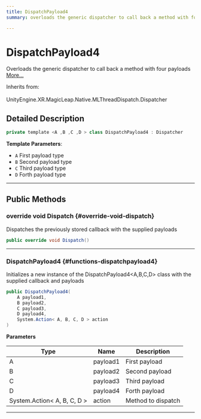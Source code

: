 ```yaml
---
title: DispatchPayload4
summary: overloads the generic dispatcher to call back a method with four payloads 

---
```


# DispatchPayload4




Overloads the generic dispatcher to call back a method with four payloads   [More...](#detailed-description)  


Inherits from: <br></br>UnityEngine.XR.MagicLeap.Native.MLThreadDispatch.Dispatcher



## Detailed Description

```csharp
private template <A ,B ,C ,D > class DispatchPayload4 : Dispatcher 
```


**Template Parameters**: 

  * `A` First payload type
  * `B` Second payload type
  * `C` Third payload type
  * `D` Forth payload type






-----------



## Public Methods

### override void Dispatch {#override-void-dispatch}

Dispatches the previously stored callback with the supplied payloads 

```csharp
public override void Dispatch()
```






-----------

###  DispatchPayload4 {#functions-dispatchpayload4}

Initializes a new instance of the DispatchPayload4&lt;A,B,C,D&gt; class with the supplied callback and payloads 

```csharp
public DispatchPayload4(
    A payload1,
    B payload2,
    C payload3,
    D payload4,
    System.Action< A, B, C, D > action
)
```


**Parameters**

| Type | Name  | Description  | 
|--|--|--|
| A |payload1|First payload|
| B |payload2|Second payload|
| C |payload3|Third payload|
| D |payload4|Forth payload|
| System.Action&lt; A, B, C, D &gt; |action|Method to dispatch|






-----------

